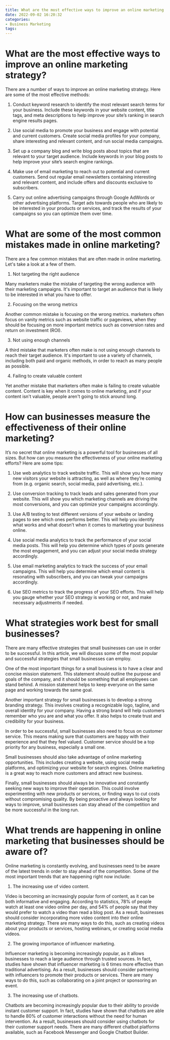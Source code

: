 ```yaml
---
title: What are the most effective ways to improve an online marketing strategy
date: 2022-09-02 16:20:32
categories:
- Business Marketing
tags:
---
```



#  What are the most effective ways to improve an online marketing strategy?

There are a number of ways to improve an online marketing strategy. Here are some of the most effective methods:

1. Conduct keyword research to identify the most relevant search terms for your business. Include these keywords in your website content, title tags, and meta descriptions to help improve your site’s ranking in search engine results pages.

2. Use social media to promote your business and engage with potential and current customers. Create social media profiles for your company, share interesting and relevant content, and run social media campaigns.

3. Set up a company blog and write blog posts about topics that are relevant to your target audience. Include keywords in your blog posts to help improve your site’s search engine rankings.

4. Make use of email marketing to reach out to potential and current customers. Send out regular email newsletters containing interesting and relevant content, and include offers and discounts exclusive to subscribers.

5. Carry out online advertising campaigns through Google AdWords or other advertising platforms. Target ads towards people who are likely to be interested in your products or services, and track the results of your campaigns so you can optimize them over time.

#  What are some of the most common mistakes made in online marketing?

There are a few common mistakes that are often made in online marketing. Let's take a look at a few of them.

1. Not targeting the right audience

Many marketers make the mistake of targeting the wrong audience with their marketing campaigns. It's important to target an audience that is likely to be interested in what you have to offer.

2. Focusing on the wrong metrics

Another common mistake is focusing on the wrong metrics. marketers often focus on vanity metrics such as website traffic or pageviews, when they should be focusing on more important metrics such as conversion rates and return on investment (ROI).

3. Not using enough channels

A third mistake that marketers often make is not using enough channels to reach their target audience. It's important to use a variety of channels, including both paid and organic methods, in order to reach as many people as possible.

4. Failing to create valuable content

Yet another mistake that marketers often make is failing to create valuable content. Content is key when it comes to online marketing, and if your content isn't valuable, people aren't going to stick around long.

#  How can businesses measure the effectiveness of their online marketing?

It’s no secret that online marketing is a powerful tool for businesses of all sizes. But how can you measure the effectiveness of your online marketing efforts? Here are some tips:

1. Use web analytics to track website traffic. This will show you how many new visitors your website is attracting, as well as where they’re coming from (e.g. organic search, social media, paid advertising, etc.).

2. Use conversion tracking to track leads and sales generated from your website. This will show you which marketing channels are driving the most conversions, and you can optimize your campaigns accordingly.

3. Use A/B testing to test different versions of your website or landing pages to see which ones performs better. This will help you identify what works and what doesn’t when it comes to marketing your business online.

4. Use social media analytics to track the performance of your social media posts. This will help you determine which types of posts generate the most engagement, and you can adjust your social media strategy accordingly.

5. Use email marketing analytics to track the success of your email campaigns. This will help you determine which email content is resonating with subscribers, and you can tweak your campaigns accordingly.

6. Use SEO metrics to track the progress of your SEO efforts. This will help you gauge whether your SEO strategy is working or not, and make necessary adjustments if needed.

#  What strategies work best for small businesses?

There are many effective strategies that small businesses can use in order to be successful. In this article, we will discuss some of the most popular and successful strategies that small businesses can employ.

One of the most important things for a small business is to have a clear and concise mission statement. This statement should outline the purpose and goals of the company, and it should be something that all employees can stand behind. A mission statement helps to keep everyone on the same page and working towards the same goal.

Another important strategy for small businesses is to develop a strong branding strategy. This involves creating a recognizable logo, tagline, and overall identity for your company. Having a strong brand will help customers remember who you are and what you offer. It also helps to create trust and credibility for your business.

In order to be successful, small businesses also need to focus on customer service. This means making sure that customers are happy with their experience and that they feel valued. Customer service should be a top priority for any business, especially a small one.

Small businesses should also take advantage of online marketing opportunities. This includes creating a website, using social media platforms, and optimizing your website for search engines. Online marketing is a great way to reach more customers and attract new business.

Finally, small businesses should always be innovative and constantly seeking new ways to improve their operation. This could involve experimenting with new products or services, or finding ways to cut costs without compromising quality. By being proactive and always looking for ways to improve, small businesses can stay ahead of the competition and be more successful in the long run.

#  What trends are happening in online marketing that businesses should be aware of?

Online marketing is constantly evolving, and businesses need to be aware of the latest trends in order to stay ahead of the competition. Some of the most important trends that are happening right now include:

1. The increasing use of video content.

Video is becoming an increasingly popular form of content, as it can be both informative and engaging. According to statistics, 78% of people watch at least one video online per day, and 54% of people say that they would prefer to watch a video than read a blog post. As a result, businesses should consider incorporating more video content into their online marketing strategy. There are many ways to do this, such as creating videos about your products or services, hosting webinars, or creating social media videos.

2. The growing importance of influencer marketing.

Influencer marketing is becoming increasingly popular, as it allows businesses to reach a large audience through trusted sources. In fact, studies have shown that influencer marketing is 6 times more effective than traditional advertising. As a result, businesses should consider partnering with influencers to promote their products or services. There are many ways to do this, such as collaborating on a joint project or sponsoring an event.

3. The increasing use of chatbots.

Chatbots are becoming increasingly popular due to their ability to provide instant customer support. In fact, studies have shown that chatbots are able to handle 80% of customer interactions without the need for human intervention. As a result, businesses should consider using chatbots for their customer support needs. There are many different chatbot platforms available, such as Facebook Messenger and Google Chatbot Builder.